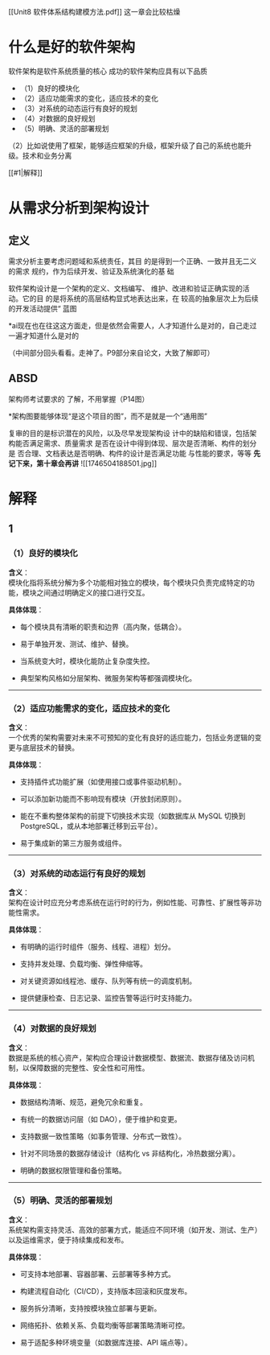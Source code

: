 [[Unit8 软件体系结构建模方法.pdf]]
这一章会比较枯燥
# 什么是好的软件架构

软件架构是软件系统质量的核心 
成功的软件架构应具有以下品质 
- （1）良好的模块化 
- （2）适应功能需求的变化，适应技术的变化 
- （3）对系统的动态运行有良好的规划 
- （4）对数据的良好规划 
- （5）明确、灵活的部署规划

（2）比如说使用了框架，能够适应框架的升级，框架升级了自己的系统也能升级。技术和业务分离

[[#1|解释]]

# 从需求分析到架构设计

## 定义

需求分析主要考虑问题域和系统责任，其目 的是得到一个正确、一致并且无二义的需求 规约，作为后续开发、验证及系统演化的基 础

软件架构设计是一个架构的定义、文档编写、 维护、改进和验证正确实现的活动。它的目 的是将系统的高层结构显式地表达出来，在 较高的抽象层次上为后续的开发活动提供“ 蓝图

*ai现在也在往这这方面走，但是依然会需要人，人才知道什么是对的，自己走过一遍才知道什么是对的

（中间部分回头看看。走神了。P9部分来自论文，大致了解即可）

## ABSD

架构师考试要求的
了解，不用掌握（P14图）


*架构图要能够体现“是这个项目的图”，而不是就是一个“通用图”

复审的目的是标识潜在的风险，以及尽早发现架构设 计中的缺陷和错误，包括架构能否满足需求、质量需求 是否在设计中得到体现、层次是否清晰、构件的划分是 否合理、文档表达是否明确、构件的设计是否满足功能 与性能的要求，等等
**先记下来，第十章会再讲**
![[1746504188501.jpg]]

# 解释

## 1

### （1）良好的模块化

**含义**：  
模块化指将系统分解为多个功能相对独立的模块，每个模块只负责完成特定的功能，模块之间通过明确定义的接口进行交互。

**具体体现**：

- 每个模块具有清晰的职责和边界（高内聚，低耦合）。
    
- 易于单独开发、测试、维护、替换。
    
- 当系统变大时，模块化能防止复杂度失控。
    
- 典型架构风格如分层架构、微服务架构等都强调模块化。
    

---

### （2）适应功能需求的变化，适应技术的变化

**含义**：  
一个优秀的架构需要对未来不可预知的变化有良好的适应能力，包括业务逻辑的变更与底层技术的替换。

**具体体现**：

- 支持插件式功能扩展（如使用接口或事件驱动机制）。
    
- 可以添加新功能而不影响现有模块（开放封闭原则）。
    
- 能在不重构整体架构的前提下切换技术实现（如数据库从 MySQL 切换到 PostgreSQL，或从本地部署迁移到云平台）。
    
- 易于集成新的第三方服务或组件。
    

---

### （3）对系统的动态运行有良好的规划

**含义**：  
架构在设计时应充分考虑系统在运行时的行为，例如性能、可靠性、扩展性等非功能性需求。

**具体体现**：

- 有明确的运行时组件（服务、线程、进程）划分。
    
- 支持并发处理、负载均衡、弹性伸缩等。
    
- 对关键资源如线程池、缓存、队列等有统一的调度机制。
    
- 提供健康检查、日志记录、监控告警等运行时支持能力。
    

---

### （4）对数据的良好规划

**含义**：  
数据是系统的核心资产，架构应合理设计数据模型、数据流、数据存储及访问机制，以保障数据的完整性、安全性和可用性。

**具体体现**：

- 数据结构清晰、规范，避免冗余和重复。
    
- 有统一的数据访问层（如 DAO），便于维护和变更。
    
- 支持数据一致性策略（如事务管理、分布式一致性）。
    
- 针对不同场景的数据存储设计（结构化 vs 非结构化，冷热数据分离）。
    
- 明确的数据权限管理和备份策略。
    

---

### （5）明确、灵活的部署规划

**含义**：  
系统架构需支持灵活、高效的部署方式，能适应不同环境（如开发、测试、生产）以及运维需求，便于持续集成和发布。

**具体体现**：

- 可支持本地部署、容器部署、云部署等多种方式。
    
- 构建流程自动化（CI/CD），支持版本回滚和灰度发布。
    
- 服务拆分清晰，支持按模块独立部署与更新。
    
- 网络拓扑、依赖关系、负载均衡等部署策略清晰可控。
    
- 易于适配多种环境变量（如数据库连接、API 端点等）。